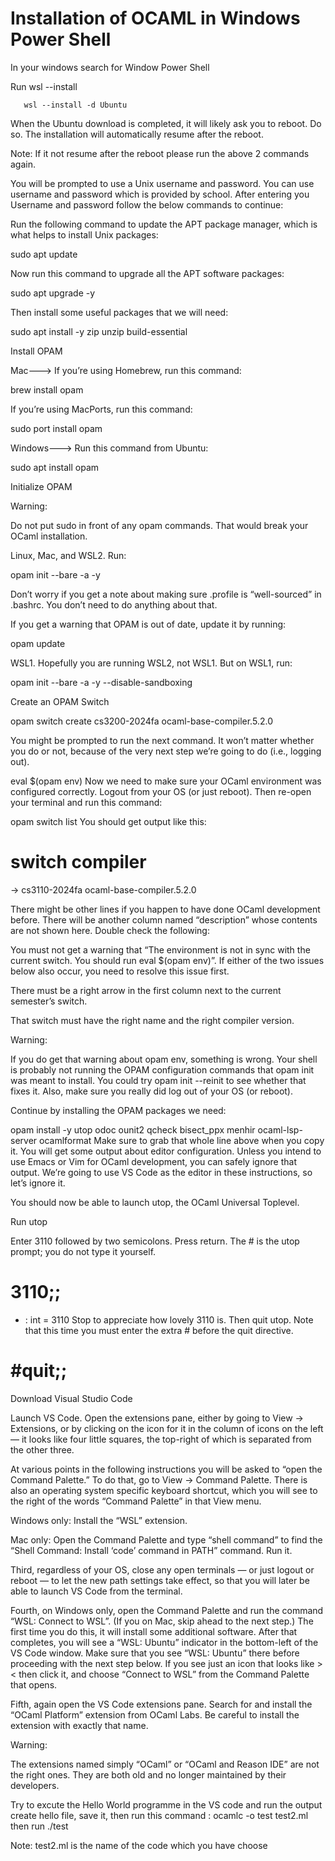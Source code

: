 # Installation of OCAML in Windows Power Shell

In your windows search for Window Power Shell

Run    wsl --install

       wsl --install -d Ubuntu         

When the Ubuntu download is completed, it will likely ask you to reboot. Do so. The installation will automatically resume after the reboot.

Note: If it not resume after the reboot please run the above 2 commands again.

You will be prompted to use a Unix username and password. You can use  username and password which is provided by school. After entering you Username and password follow the below commands to continue:

Run the following command to update the APT package manager, which is what helps to install Unix packages:     

 sudo apt update

Now run this command to upgrade all the APT software packages:

sudo apt upgrade -y

Then install some useful packages that we will need:

sudo apt install -y zip unzip build-essential

Install OPAM

Mac---> If you’re using Homebrew, run this command:

brew install opam

If you’re using MacPorts, run this command:

sudo port install opam

Windows---> Run this command from Ubuntu:

sudo apt install opam
        
Initialize OPAM

Warning:

Do not put sudo in front of any opam commands. That would break your OCaml installation.

Linux, Mac, and WSL2. Run:

opam init --bare -a -y

Don’t worry if you get a note about making sure .profile is “well-sourced” in .bashrc. You don’t need to do anything about that.

If you get a warning that OPAM is out of date, update it by running:

opam update

WSL1. Hopefully you are running WSL2, not WSL1. But on WSL1, run:

opam init --bare -a -y --disable-sandboxing

Create an OPAM Switch

opam switch create cs3200-2024fa ocaml-base-compiler.5.2.0

You might be prompted to run the next command. It won’t matter whether you do or not, because of the very next step we’re going to do (i.e., logging out).

eval $(opam env)
Now we need to make sure your OCaml environment was configured correctly. Logout from your OS (or just reboot). Then re-open your terminal and run this command:

opam switch list
You should get output like this:

#  switch         compiler
→  cs3110-2024fa  ocaml-base-compiler.5.2.0

There might be other lines if you happen to have done OCaml development before. There will be another column named “description” whose contents are not shown here. Double check the following:

You must not get a warning that “The environment is not in sync with the current switch. You should run eval $(opam env)”. If either of the two issues below also occur, you need to resolve this issue first.

There must be a right arrow in the first column next to the current semester’s switch.

That switch must have the right name and the right compiler version.

Warning:

If you do get that warning about opam env, something is wrong. Your shell is probably not running the OPAM configuration commands that opam init was meant to install. You could try opam init --reinit to see whether that fixes it. Also, make sure you really did log out of your OS (or reboot).

Continue by installing the OPAM packages we need:

opam install -y utop odoc ounit2 qcheck bisect_ppx menhir ocaml-lsp-server ocamlformat
Make sure to grab that whole line above when you copy it. You will get some output about editor configuration. Unless you intend to use Emacs or Vim for OCaml development, you can safely ignore that output. We’re going to use VS Code as the editor in these instructions, so let’s ignore it.

You should now be able to launch utop, the OCaml Universal Toplevel.

Run   utop

Enter 3110 followed by two semicolons. Press return. The # is the utop prompt; you do not type it yourself.

# 3110;;
- : int = 3110
Stop to appreciate how lovely 3110 is. Then quit utop. Note that this time you must enter the extra # before the quit directive.

# #quit;;

Download Visual Studio Code

Launch VS Code. Open the extensions pane, either by going to View → Extensions, or by clicking on the icon for it in the column of icons on the left — it looks like four little squares, the top-right of which is separated from the other three.

At various points in the following instructions you will be asked to “open the Command Palette.” To do that, go to View → Command Palette. There is also an operating system specific keyboard shortcut, which you will see to the right of the words “Command Palette” in that View menu.

Windows only: Install the “WSL” extension.

Mac only: Open the Command Palette and type “shell command” to find the “Shell Command: Install ‘code’ command in PATH” command. Run it.

Third, regardless of your OS, close any open terminals — or just logout or reboot — to let the new path settings take effect, so that you will later be able to launch VS Code from the terminal.

Fourth, on Windows only, open the Command Palette and run the command “WSL: Connect to WSL”. (If you on Mac, skip ahead to the next step.) The first time you do this, it will install some additional software. After that completes, you will see a “WSL: Ubuntu” indicator in the bottom-left of the VS Code window. Make sure that you see “WSL: Ubuntu” there before proceeding with the next step below. If you see just an icon that looks like >< then click it, and choose “Connect to WSL” from the Command Palette that opens.

Fifth, again open the VS Code extensions pane. Search for and install the “OCaml Platform” extension from OCaml Labs. Be careful to install the extension with exactly that name.

Warning:

The extensions named simply “OCaml” or “OCaml and Reason IDE” are not the right ones. They are both old and no longer maintained by their developers.

Try to excute the Hello World programme in the VS code and run the output
create hello file,  save it, then run this command : ocamlc -o test test2.ml
then run ./test

Note: test2.ml is the name of the code which you have choose

